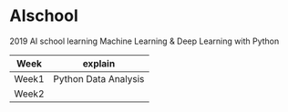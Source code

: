 # AIschool
2019 AI school learning Machine Learning &amp; Deep Learning with Python

|Week  |            explain           |
|------|------------------------------|
|Week1 |   Python Data Analysis       |
|Week2 |                              |
